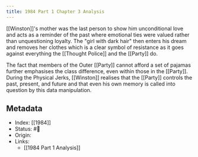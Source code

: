 ```yaml
---
title: 1984 Part 1 Chapter 3 Analysis
---
```


[[Winston]]'s mother was the last person to show him unconditional love and acts as a reminder of the past where emotional ties were valued rather than unquestioning loyalty. The "girl with dark hair" then enters his dream and removes her clothes which is a clear symbol of resistance as it goes against everything the [[Thought Police]] and the [[Party]] do.

The fact that members of the Outer [[Party]] cannot afford a set of pajamas further emphasises the class difference, even within those in the [[Party]]. During the Physical Jerks, [[Winston]] realises that the [[Party]] controls the past, present, and future and that even his own memory is called into question by this data manipulation.

## Metadata
- Index: [[1984]]
- Status: #🌲  
- Origin: 
- Links:
	- [[1984 Part 1 Analysis]]